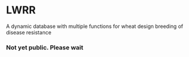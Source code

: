 # LWRR
A dynamic database with multiple functions for wheat design breeding of disease resistance

### Not yet public. Please wait
